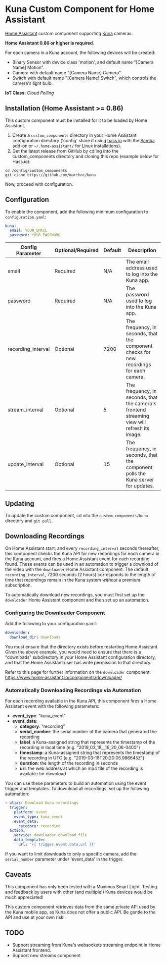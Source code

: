 # Kuna Custom Component for Home Assistant

[Home Assistant](https://home-assistant.io/) custom component supporting [Kuna](www.getkuna.com) cameras.

**Home Assistant 0.86 or higher is required**.

For each camera in a Kuna account, the following devices will be created:

- Binary Sensor with device class 'motion', and default name "[Camera Name] Motion".
- Camera with default name "[Camera Name] Camera".
- Switch with default name "[Camera Name] Switch", which controls the camera's light bulb.

**IoT Class:** _Cloud Polling_

## Installation (Home Assistant >= 0.86)
This custom component must be installed for it to be loaded by Home Assistant.

1. Create a `custom_components` directory in your Home Assistant configuration directory ('config' share if using [hass.io](https://home-assistant.io/hassio/) with the [Samba](https://home-assistant.io/addons/samba/) add-on or `~/.home-assistant/` for Linux installations).
1. Get the latest release from GitHub by cd'ing into the custom_components directory and cloning this repo (example below for Hass.io):
```
cd /config/custom_components
git clone https://github.com/marthoc/kuna
```

Now, proceed with configuration.

## Configuration

To enable the component, add the following minimum configuration to `configuration.yaml`:

```yaml
kuna:
  email: YOUR_EMAIL
  password: YOUR_PASSWORD
```

| Config Parameter | Optional/Required | Default | Description |
|------------------|-------------------|---------|-------------|
| email            | Required          | N/A     | The email address used to log into the Kuna app. |
| password         | Required          | N/A     | The password used to log into the Kuna app. |
| recording_interval | Optional        | 7200    | The frequency, in seconds, that the component checks for new recordings for each camera. |
| stream_interval  | Optional          | 5       | The frequency, in seconds, that the camera's frontend streaming view will refresh its image. |
| update_interval  | Optional          | 15      | The frequency, in seconds, that the component polls the Kuna server for updates. |

## Updating

To update the custom component, cd into the `custom_components/kuna` directory and `git pull`.

## Downloading Recordings

On Home Assistant start, and every `recording_interval` seconds thereafter, this component checks the Kuna API for new recordings for each camera in the Kuna account, and fires a Home Assistant event for each recording found. These events can be used in an automation to trigger a download of the video with the `downloader` Home Assistant component. The default `recording_interval`, 7200 seconds (2 hours) corresponds to the length of time that recordings remain in the Kuna system _without_ a premium subscription.

To automatically download new recordings, you must first set up the `downloader` Home Assistant component and then set up an automation.

### Configuring the Downloader Component

Add the following to your configuration.yaml:

```yaml
downloader:
  download_dir: downloads
```
You must ensure that the directory exists before restarting Home Assistant. Given the above example, you would need to ensure that there is a "downloads" subdirectory in your Home Assistant configuration directory, and that the Home Assistant user has write permission to that directory.

Refer to this page for further information on the `downloader` component: https://www.home-assistant.io/components/downloader/

### Automatically Downloading Recordings via Automation

For each recording available in the Kuna API, this component fires a Home Assistant event with the following parameters:

- **event_type**: "kuna_event"   
- **event_data**:
  - **category**: "recording"
  - **serial_number**: the serial number of the camera that generated the recording
  - **label**: a Kuna-assigned string that represents the timestamp of the recording in local time (e.g. "2019_03_18__16_20_06-0400")
  - **timestamp**: a Kuna-assigned string that represents the timestamp of the recording in UTC (e.g. "2019-03-18T20:20:06.986645Z")
  - **duration**: the length of the recording in seconds
  - **url**: the web address at which an mp4 file of the recording is available for download


You can use these parameters to build an automation using the event trigger and templates. To download all recordings, set up the following automation:

```yaml
- alias: Download Kuna recordings
  trigger:
    platform: event
    event_type: kuna_event
    event_data:
      category: recording
  action:
    service: downloader.download_file
    data_template:
      url: '{{ trigger.event.data.url }}'
```

If you want to limit downloads to only a specific camera, add the `serial_number` parameter under 'event_data' in the trigger.


## Caveats

This component has only been tested with a Maximus Smart Light. Testing and feedback by users with other (and multiple!) Kuna devices would be much appreciated!

This custom component retrieves data from the same private API used by the Kuna mobile app, as Kuna does not offer a public API. Be gentle to the API and use at your own risk!

## TODO

- Support streaming from Kuna's websockets streaming endpoint in Home Assistant frontend.
- Support new streams component 